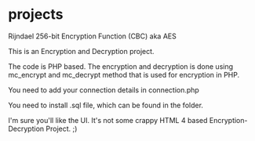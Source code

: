 # projects

Rijndael 256-bit Encryption Function (CBC) aka AES

This is an Encryption and Decryption project. 

The code is PHP based. The encryption and decryption is done using mc_encrypt and mc_decrypt method that is used for encryption in PHP.

You need to add your connection details in connection.php

You need to install .sql file, which can be found in the folder.

I'm sure you'll like the UI. It's not some crappy HTML 4 based Encryption-Decryption Project. ;)

